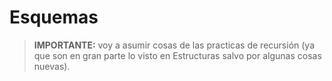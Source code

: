 # Esquemas

> **IMPORTANTE:** voy a asumir cosas de las practicas de recursión (ya que son en gran parte lo visto en Estructuras salvo por algunas cosas nuevas).

